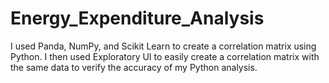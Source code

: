 # Energy_Expenditure_Analysis
I used Panda, NumPy, and Scikit Learn to create a correlation matrix using Python. I then used Exploratory UI to easily create a correlation matrix with the same data to verify the accuracy of my Python analysis.
